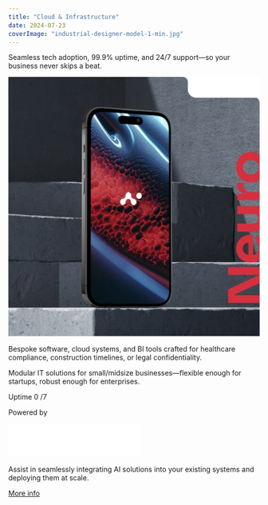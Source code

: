 ```yaml
---
title: "Cloud & Infrastructure"
date: 2024-07-23
coverImage: "industrial-designer-model-1-min.jpg"
---
```


Seamless tech adoption, 99.9% uptime, and 24/7 support—so your business never skips a beat.

![](images/Dashboar1d-min-535x551.jpg)

Bespoke software, cloud systems, and BI tools crafted for healthcare compliance, construction timelines, or legal confidentiality.

Modular IT solutions for small/midsize businesses—flexible enough for startups, robust enough for enterprises.

Uptime 0 /7

Powered by

![](images/OpenAI_Logo-1.png)

Assist in seamlessly integrating AI solutions into your existing systems and deploying them at scale.

[More info](#)
